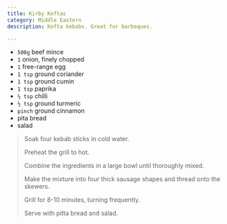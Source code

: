 ```yaml
---
title: Kirby Koftas 
category: Middle Eastern
description: Kofta kebabs. Great for barbeques.

--- 
```

* `500g` beef mince
* `1` onion, finely chopped
* `1` free-range egg
* `1 tsp` ground coriander
* `1 tsp` ground cumin
* `1 tsp` paprika
* `½ tsp` chilli
* `½ tsp` ground turmeric
* `pinch` ground cinnamon
* pita bread
* salad
 
>
> Soak four kebab sticks in cold water.
>
> Preheat the grill to hot.
>
> Combine the ingredients in a large bowl until thoroughly mixed.
>
> Make the mixture into four thick sausage shapes and thread onto the skewers.
>
> Grill for 8-10 minutes, turning frequently.
>
> Serve with pitta bread and salad.

